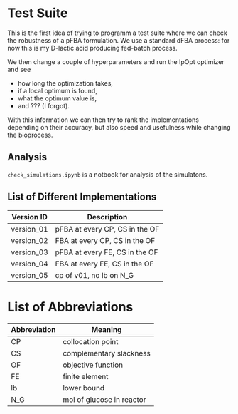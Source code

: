 # Test Suite
This is the first idea of trying to programm a test suite where we can check the robustness of a pFBA formulation. We use a standard dFBA process: for now this is my D-lactic acid producing fed-batch process.

We then change a couple of hyperparameters and run the IpOpt optimizer and see
* how long the optimization takes,
* if a local optimum is found,
* what the optimum value is,
* and ??? (I forgot).

With this information we can then try to rank the implementations depending on their accuracy, but also speed and usefulness while changing the bioprocess.


## Analysis

```check_simulations.ipynb``` is a notbook for analysis of the simulatons.

## List of Different Implementations

| Version ID | Description |
|------------|-------------|
| version_01 | pFBA at every CP, CS in the OF
| version_02 | FBA at every CP, CS in the OF
| version_03 | pFBA at every FE, CS in the OF
| version_04 | FBA at every FE, CS in the OF
| version_05 | cp of v01, no lb on N_G


# List of Abbreviations

| Abbreviation | Meaning |
|---|---|
|CP | collocation point |
|CS | complementary slackness |
|OF | objective function |
|FE | finite element
|lb | lower bound
|N_G | mol of glucose in reactor
